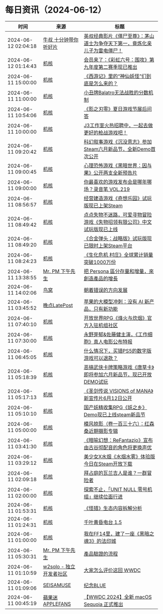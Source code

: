 ﻿# 每日资讯（2024-06-12）

|时间|来源|标题|
|---|---|---|
|2024-06-12 02:04:18|[牛叔 十分钟带你听好片](https://getpodcast.xyz/data/ximalaya/11534451.xml)|[英叔经典影片《僵尸至尊》：茅山道士为争夺天下第一，竟炼化亲儿子为雷电僵尸！](https://www.ximalaya.com/sound/734408500)|
|2024-06-12 01:14:43|[机核](https://www.gcores.com/rss)|[会员来了：《彩虹六号：围攻》第九年度第二赛季现已推出](https://www.gcores.com/articles/183273)|
|2024-06-11 15:00:00|[机核](https://www.gcores.com/rss)|[《西游记》里的“神仙妖怪”们到底是怎么来的？](https://www.gcores.com/radios/183119)|
|2024-06-11 11:00:00|[机核](https://www.gcores.com/rss)|[小丑牌Balatro无法战胜的分数机制](https://www.gcores.com/articles/183197)|
|2024-06-11 10:54:06|[机核](https://www.gcores.com/rss)|[《影之刃零》夏日游戏节展后问答](https://www.gcores.com/articles/183259)|
|2024-06-11 10:00:00|[机核](https://www.gcores.com/rss)|[J3工作室火热招聘中，一起去做更好的枪战游戏吧！](https://www.gcores.com/articles/183086)|
|2024-06-11 09:20:42|[机核](https://www.gcores.com/rss)|[科幻叙事游戏《沉没意志》参加Steam六月新品节，全新Demo首次公开](https://www.gcores.com/articles/183256)|
|2024-06-11 09:00:45|[机核](https://www.gcores.com/rss)|[心理恐怖游戏《黑暗世界：因与果》公开两支全新预告片](https://www.gcores.com/articles/183255)|
|2024-06-11 09:00:00|[机核](https://www.gcores.com/rss)|[你最喜欢的游戏发布会是哪年哪场？录音笔 VOL.219](https://www.gcores.com/radios/183244)|
|2024-06-11 08:56:57|[机核](https://www.gcores.com/rss)|[经营建造游戏《奇想乐园》试玩版现已上架Steam](https://www.gcores.com/articles/183254)|
|2024-06-11 08:49:42|[机核](https://www.gcores.com/rss)|[点点失物不迷路，可爱寻物冒险游戏《失物招领有限公司》中文试玩版现已上线](https://www.gcores.com/articles/183251)|
|2024-06-11 08:49:20|[机核](https://www.gcores.com/rss)|[《合金弹头：战略版》试玩版现已限时上架Steam平台](https://www.gcores.com/articles/183250)|
|2024-06-11 08:24:23|[机核](https://www.gcores.com/rss)|[《生化危机 村庄》全球累计销量突破1000万份](https://www.gcores.com/articles/183247)|
|2024-06-11 13:38:55|[Mr. PM 下午先生](http://feeds.feedburner.com/pmmustknow)|[把 Persona 區分存量和增量，來創造產品的增長](https://mrpm.cc/?p=1666)|
|2024-06-11 14:02:06|[鸟窝](https://colobu.com/atom.xml)|[朝着错误的方向发展](https://colobu.com/2024/06/11/go-evolves-in-the-wrong-direction/)|
|2024-06-11 03:45:52|[晚点LatePost](https://feedpress.me/wx-postlate)|[苹果的大模型冲刺：没有 AI 新产品，只有新功能](http://mp.weixin.qq.com/s?__biz=MzU3Mjk1OTQ0Ng%3D%3D&mid=2247517023&idx=1&sn=a5093790253e23c273cd1b1a8d0e6648)|
|2024-06-11 07:40:10|[机核](https://www.gcores.com/rss)|[开放世界RPG《烽火与炊烟》官方入驻机组社区](https://www.gcores.com/articles/183243)|
|2024-06-11 07:30:00|[机核](https://www.gcores.com/rss)|[永野芽郁&佐藤健主演，《工作细胞》真人电影公布特报](https://www.gcores.com/articles/183240)|
|2024-06-11 06:45:05|[机核](https://www.gcores.com/rss)|[什么情况下，买错PS5的数字版游戏可以退款？](https://www.gcores.com/articles/183241)|
|2024-06-11 05:18:39|[机核](https://www.gcores.com/rss)|[恶搞武侠卡牌策略游戏《唐草卡》即将参加六月新品节，现已开放DEMO试玩](https://www.gcores.com/articles/183238)|
|2024-06-11 05:17:13|[机核](https://www.gcores.com/rss)|[《圣剑传说 VISIONS of MANA》新宣传片6月12日公开](https://www.gcores.com/articles/183237)|
|2024-06-11 05:10:10|[机核](https://www.gcores.com/rss)|[国产妖精收集RPG《妖之乡》Demo现已上线steam新品节](https://www.gcores.com/articles/183236)|
|2024-06-11 05:00:00|[机核](https://www.gcores.com/rss)|[模风掠影（卷一百三十六）：红森桑近期摄影专辑](https://www.gcores.com/articles/182818)|
|2024-06-11 03:41:30|[机核](https://www.gcores.com/rss)|[《暗喻幻想：ReFantazio》宣布由古谷彻配音的角色将更换声优](https://www.gcores.com/articles/183231)|
|2024-06-11 03:29:12|[机核](https://www.gcores.com/rss)|[美少女X水烟《水烟水雾》体验版今日在Steam开放下载](https://www.gcores.com/articles/183230)|
|2024-06-11 02:09:18|[机核](https://www.gcores.com/rss)|[拜占庭的瓦兰吉人是谁？一群冒险者](https://www.gcores.com/articles/183225)|
|2024-06-11 02:00:00|[机核](https://www.gcores.com/rss)|[探索不止，「UNIT NULL 零号机组」继续位面行进](https://www.gcores.com/articles/182544)|
|2024-06-11 01:53:31|[机核](https://www.gcores.com/rss)|[《怪猎》生态内容拆解分析](https://www.gcores.com/articles/183226)|
|2024-06-11 01:24:31|[机核](https://www.gcores.com/rss)|[千叶黄昏电台 1.5 ](https://www.gcores.com/articles/183173)|
|2024-06-11 01:00:00|[机核](https://www.gcores.com/rss)|[我在FF14里，建了一座《黑暗之魂3》的法印城](https://www.gcores.com/videos/183202)|
|2024-06-11 05:30:31|[Mr. PM 下午先生](http://feeds.feedburner.com/pmmustknow)|[產品驗證的流程](https://mrpm.cc/?p=1665)|
|2024-06-11 01:10:59|[w2solo - 独立开发者社区](https://w2solo.com/topics/feed)|[大家怎么评价这回 WWDC](https://w2solo.com/topics/4685)|
|2024-06-11 01:09:06|[SEISAMUSE](https://www.seis-jun.xyz/atom.xml)|[纪念BLUE](http://www.seis-jun.xyz/memorise-blue)|
|2024-06-11 00:45:19|[蘋果迷 APPLEFANS](https://applefans.today/feed/)|[【WWDC 2024】全新 macOS Sequoia 正式推出](https://applefans.today/2024-06-wwdc24-macos-sequoia/)|
